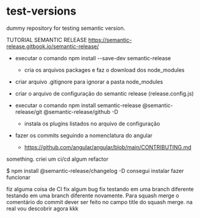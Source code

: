 # test-versions
dummy repository for testing semantic version.

TUTORIAL SEMANTIC RELEASE
https://semantic-release.gitbook.io/semantic-release/

- executar o comando npm install --save-dev semantic-release 
	- cria os arquivos packages e faz o download dos node_modules
	
- criar arquivo .gitignore para 	ignorar a pasta node_modules
- criar o arquivo  de configuração do semantic release (release.config.js)

- executar o comando npm install semantic-release @semantic-release/git @semantic-release/github -D
	- instala os plugins listados no arquivo de configuração

- fazer os commits seguindo a nomenclatura do angular
	- https://github.com/angular/angular/blob/main/CONTRIBUTING.md

something.
criei um ci/cd
algum refactor

$ npm install @semantic-release/changelog -D 
consegui instalar fazer funcionar

fiz alguma coisa de CI
fix algum bug fix
testando em uma branch diferente
testando em uma branch diferente novamente. Para squash merge o comentário do commit dever ser feito 
no campo title do squash merge. na real vou descobrir agora kkk